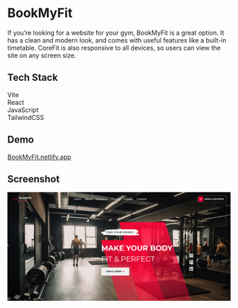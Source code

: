 # BookMyFit

If you’re looking for a website for your gym, BookMyFit is a great option. It has a clean and modern look, and comes with useful features like a built-in timetable. CoreFit is also responsive to all devices, so users can view the site on any screen size.

## Tech Stack

Vite<br/>
React<br/>
JavaScript<br/>
TailwindCSS<br/>

## Demo

<a href='https://BookMyFit.netlify.app/'>BookMyFit.netlify.app</a>

## Screenshot

<img align="center" alt="readme_image" src="assets/ui.png" />


